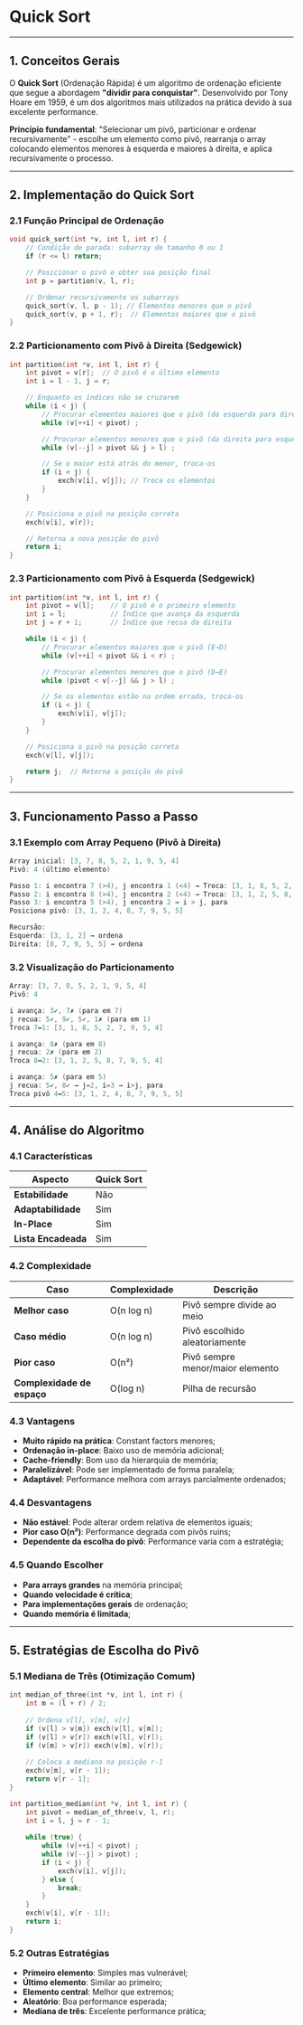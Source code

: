 # Quick Sort

---

## 1. Conceitos Gerais

O **Quick Sort** (Ordenação Rápida) é um algoritmo de ordenação eficiente que segue a abordagem **"dividir para conquistar"**. Desenvolvido por Tony Hoare em 1959, é um dos algoritmos mais utilizados na prática devido à sua excelente performance.

**Princípio fundamental**: "Selecionar um pivô, particionar e ordenar recursivamente" - escolhe um elemento como pivô, rearranja o array colocando elementos menores à esquerda e maiores à direita, e aplica recursivamente o processo.

---

## 2. Implementação do Quick Sort

### 2.1 Função Principal de Ordenação

```cpp title="Função principal do Quick Sort:"
void quick_sort(int *v, int l, int r) {
    // Condição de parada: subarray de tamanho 0 ou 1
    if (r <= l) return;

    // Posicionar o pivô e obter sua posição final
    int p = partition(v, l, r);

    // Ordenar recursivamente os subarrays
    quick_sort(v, l, p - 1); // Elementos menores que o pivô
    quick_sort(v, p + 1, r);  // Elementos maiores que o pivô
}
```

### 2.2 Particionamento com Pivô à Direita (Sedgewick)

```cpp title="Partição com pivô à direita:"
int partition(int *v, int l, int r) {
    int pivot = v[r];  // O pivô é o último elemento
    int i = l - 1, j = r;

    // Enquanto os índices não se cruzarem
    while (i < j) {
        // Procurar elementos maiores que o pivô (da esquerda para direita)
        while (v[++i] < pivot) ; 

        // Procurar elementos menores que o pivô (da direita para esquerda)
        while (v[--j] > pivot && j > l) ; 

        // Se o maior está atrás do menor, troca-os
        if (i < j) {
            exch(v[i], v[j]); // Troca os elementos
        }
    }

    // Posiciona o pivô na posição correta
    exch(v[i], v[r]); 

    // Retorna a nova posição do pivô
    return i;
}
```

### 2.3 Particionamento com Pivô à Esquerda (Sedgewick)

```cpp title="Partição com pivô à esquerda:"
int partition(int *v, int l, int r) {
    int pivot = v[l];    // O pivô é o primeiro elemento
    int i = l;           // Índice que avança da esquerda
    int j = r + 1;       // Índice que recua da direita

    while (i < j) {
        // Procurar elementos maiores que o pivô (E→D)
        while (v[++i] < pivot && i < r) ; 

        // Procurar elementos menores que o pivô (D→E)
        while (pivot < v[--j] && j > l) ; 

        // Se os elementos estão na ordem errada, troca-os
        if (i < j) {
            exch(v[i], v[j]);  
        }
    }

    // Posiciona o pivô na posição correta
    exch(v[l], v[j]);  

    return j;  // Retorna a posição do pivô
}
```

---

## 3. Funcionamento Passo a Passo

### 3.1 Exemplo com Array Pequeno (Pivô à Direita)

```cpp title="Exemplo: [3, 7, 8, 5, 2, 1, 9, 5, 4]"
Array inicial: [3, 7, 8, 5, 2, 1, 9, 5, 4]
Pivô: 4 (último elemento)

Passo 1: i encontra 7 (>4), j encontra 1 (<4) → Troca: [3, 1, 8, 5, 2, 7, 9, 5, 4]
Passo 2: i encontra 8 (>4), j encontra 2 (<4) → Troca: [3, 1, 2, 5, 8, 7, 9, 5, 4]
Passo 3: i encontra 5 (>4), j encontra 2 → i > j, para
Posiciona pivô: [3, 1, 2, 4, 8, 7, 9, 5, 5]

Recursão: 
Esquerda: [3, 1, 2] → ordena
Direita: [8, 7, 9, 5, 5] → ordena
```

### 3.2 Visualização do Particionamento


```cpp title="Implementação:"
Array: [3, 7, 8, 5, 2, 1, 9, 5, 4]
Pivô: 4

i avança: 3✓, 7✗ (para em 7)
j recua: 5✓, 9✓, 5✓, 1✗ (para em 1)
Troca 7↔1: [3, 1, 8, 5, 2, 7, 9, 5, 4]

i avança: 8✗ (para em 8)
j recua: 2✗ (para em 2)
Troca 8↔2: [3, 1, 2, 5, 8, 7, 9, 5, 4]

i avança: 5✗ (para em 5)
j recua: 5✓, 8✓ → j=2, i=3 → i>j, para
Troca pivô 4↔5: [3, 1, 2, 4, 8, 7, 9, 5, 5]
```

---

## 4. Análise do Algoritmo

### 4.1 Características
| Aspecto | Quick Sort |
|---------|------------|
| **Estabilidade** | Não |
| **Adaptabilidade** | Sim |
| **In-Place** | Sim |
| **Lista Encadeada** | Sim |

### 4.2 Complexidade
| Caso | Complexidade | Descrição |
|------|-------------|-----------|
| **Melhor caso** | O(n log n) | Pivô sempre divide ao meio |
| **Caso médio** | O(n log n) | Pivô escolhido aleatoriamente |
| **Pior caso** | O(n²) | Pivô sempre menor/maior elemento |
| **Complexidade de espaço** | O(log n) | Pilha de recursão |

### 4.3 Vantagens
- **Muito rápido na prática**: Constant factors menores;
- **Ordenação in-place**: Baixo uso de memória adicional;
- **Cache-friendly**: Bom uso da hierarquia de memória;
- **Paralelizável**: Pode ser implementado de forma paralela;
- **Adaptável**: Performance melhora com arrays parcialmente ordenados;

### 4.4 Desvantagens
- **Não estável**: Pode alterar ordem relativa de elementos iguais;
- **Pior caso O(n²)**: Performance degrada com pivôs ruins;
- **Dependente da escolha do pivô**: Performance varia com a estratégia;

### 4.5 Quando Escolher 
- **Para arrays grandes** na memória principal;
- **Quando velocidade é crítica**;
- **Para implementações gerais** de ordenação;
- **Quando memória é limitada**;

---

## 5. Estratégias de Escolha do Pivô

### 5.1 Mediana de Três (Otimização Comum)

```cpp title="Escolha do pivô por mediana de três:"
int median_of_three(int *v, int l, int r) {
    int m = (l + r) / 2;
    
    // Ordena v[l], v[m], v[r]
    if (v[l] > v[m]) exch(v[l], v[m]);
    if (v[l] > v[r]) exch(v[l], v[r]);
    if (v[m] > v[r]) exch(v[m], v[r]);
    
    // Coloca a mediana na posição r-1
    exch(v[m], v[r - 1]);
    return v[r - 1];
}

int partition_median(int *v, int l, int r) {
    int pivot = median_of_three(v, l, r);
    int i = l, j = r - 1;
    
    while (true) {
        while (v[++i] < pivot) ;
        while (v[--j] > pivot) ;
        if (i < j) {
            exch(v[i], v[j]);
        } else {
            break;
        }
    }
    exch(v[i], v[r - 1]);
    return i;
}
```

### 5.2 Outras Estratégias
- **Primeiro elemento**: Simples mas vulnerável;
- **Último elemento**: Similar ao primeiro;
- **Elemento central**: Melhor que extremos;
- **Aleatório**: Boa performance esperada;
- **Mediana de três**: Excelente performance prática;

